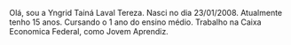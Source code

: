 Olá, sou a Yngrid Tainá Laval Tereza.
Nasci no dia 23/01/2008.
Atualmente tenho 15 anos.
Cursando o 1 ano do ensino médio.
Trabalho na Caixa Economica Federal, como Jovem Aprendiz.


<!---
yngridzinha/yngridzinha is a ✨ special ✨ repository because its `README.md` (this file) appears on your GitHub profile.
You can click the Preview link to take a look at your changes.
--->
